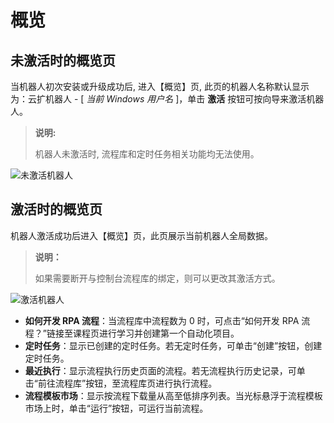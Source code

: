 # 概览

## 未激活时的概览页

当机器人初次安装或升级成功后, 进入【概览】页, 此页的机器人名称默认显示为：云扩机器人 - [ *当前 Windows 用户名* ]，单击 **激活** 按钮可按向导来激活机器人。
> **说明:**
>
> 机器人未激活时, 流程库和定时任务相关功能均无法使用。 

![未激活机器人](https://docimages.blob.core.chinacloudapi.cn/images/Robot/norobotUI20201211.png)

## 激活时的概览页

机器人激活成功后进入【概览】页，此页展示当前机器人全局数据。

>**说明：**
>
>如果需要断开与控制台流程库的绑定，则可以更改其激活方式。

![激活机器人](https://docimages.blob.core.chinacloudapi.cn/images/Robot/robotUI20201211.png)

- **如何开发 RPA 流程**：当流程库中流程数为 0 时，可点击“如何开发 RPA 流程？”链接至课程页进行学习并创建第一个自动化项目。
- **定时任务**：显示已创建的定时任务。若无定时任务，可单击“创建”按钮，创建定时任务。
- **最近执行**：显示流程执行历史页面的流程。若无流程执行历史记录，可单击“前往流程库”按钮，至流程库页进行执行流程。
- **流程模板市场**：显示按流程下载量从高至低排序列表。当光标悬浮于流程模板市场上时，单击“运行”按钮，可运行当前流程。
